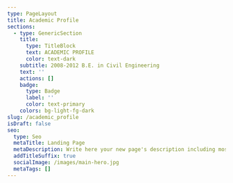 ```yaml
---
type: PageLayout
title: Academic Profile
sections:
  - type: GenericSection
    title:
      type: TitleBlock
      text: ACADEMIC PROFILE
      color: text-dark
    subtitle: 2008-2012 B.E. in Civil Engineering
    text: ''
    actions: []
    badge:
      type: Badge
      label: ''
      color: text-primary
    colors: bg-light-fg-dark
slug: /academic_profile
isDraft: false
seo:
  type: Seo
  metaTitle: Landing Page
  metaDescription: Write here your new page's description including most relevant keywords.
  addTitleSuffix: true
  socialImage: /images/main-hero.jpg
  metaTags: []
---
```

